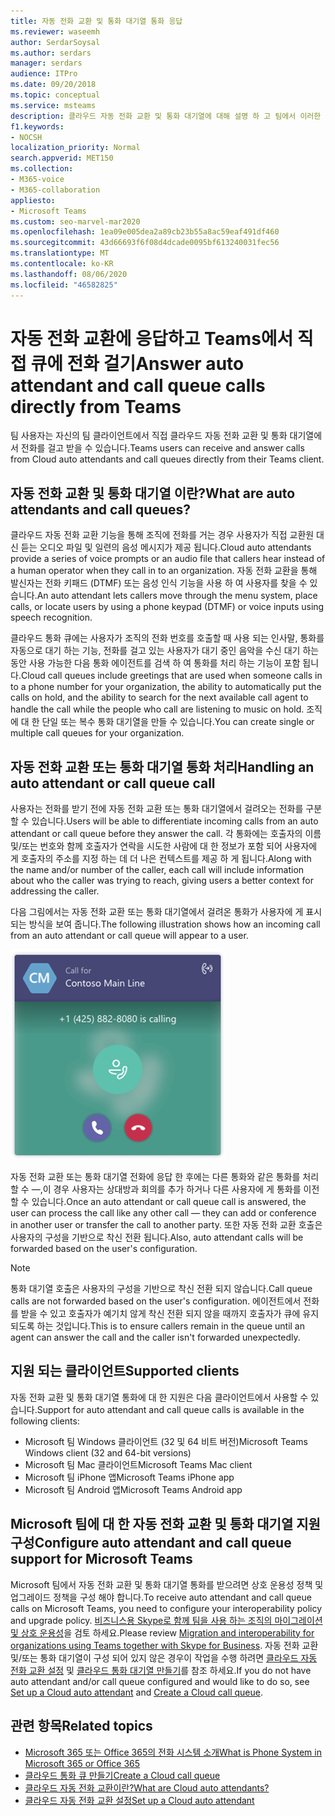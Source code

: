 ```yaml
---
title: 자동 전화 교환 및 통화 대기열 통화 응답
ms.reviewer: waseemh
author: SerdarSoysal
ms.author: serdars
manager: serdars
audience: ITPro
ms.date: 09/20/2018
ms.topic: conceptual
ms.service: msteams
description: 클라우드 자동 전화 교환 및 통화 대기열에 대해 설명 하 고 팀에서 이러한 통화에 응답 하는 방법에 대해 설명 합니다.
f1.keywords:
- NOCSH
localization_priority: Normal
search.appverid: MET150
ms.collection:
- M365-voice
- M365-collaboration
appliesto:
- Microsoft Teams
ms.custom: seo-marvel-mar2020
ms.openlocfilehash: 1ea09e005dea2a89cb23b55a8ac59eaf491df460
ms.sourcegitcommit: 43d66693f6f08d4dcade0095bf613240031fec56
ms.translationtype: MT
ms.contentlocale: ko-KR
ms.lasthandoff: 08/06/2020
ms.locfileid: "46582825"
---
```

<a name="answer-auto-attendant-and-call-queue-calls-directly-from-teams"></a><span data-ttu-id="42c5a-103">자동 전화 교환에 응답하고 Teams에서 직접 큐에 전화 걸기</span><span class="sxs-lookup"><span data-stu-id="42c5a-103">Answer auto attendant and call queue calls directly from Teams</span></span>
===========================================================

<span data-ttu-id="42c5a-104">팀 사용자는 자신의 팀 클라이언트에서 직접 클라우드 자동 전화 교환 및 통화 대기열에서 전화를 걸고 받을 수 있습니다.</span><span class="sxs-lookup"><span data-stu-id="42c5a-104">Teams users can receive and answer calls from Cloud auto attendants and call queues directly from their Teams client.</span></span>

## <a name="what-are-auto-attendants-and-call-queues"></a><span data-ttu-id="42c5a-105">자동 전화 교환 및 통화 대기열 이란?</span><span class="sxs-lookup"><span data-stu-id="42c5a-105">What are auto attendants and call queues?</span></span>

<span data-ttu-id="42c5a-106">클라우드 자동 전화 교환 기능을 통해 조직에 전화를 거는 경우 사용자가 직접 교환원 대신 듣는 오디오 파일 및 일련의 음성 메시지가 제공 됩니다.</span><span class="sxs-lookup"><span data-stu-id="42c5a-106">Cloud auto attendants provide a series of voice prompts or an audio file that callers hear instead of a human operator when they call in to an organization.</span></span> <span data-ttu-id="42c5a-107">자동 전화 교환을 통해 발신자는 전화 키패드 (DTMF) 또는 음성 인식 기능을 사용 하 여 사용자를 찾을 수 있습니다.</span><span class="sxs-lookup"><span data-stu-id="42c5a-107">An auto attendant lets callers move through the menu system, place calls, or locate users by using a phone keypad (DTMF) or voice inputs using speech recognition.</span></span>

<span data-ttu-id="42c5a-108">클라우드 통화 큐에는 사용자가 조직의 전화 번호를 호출할 때 사용 되는 인사말, 통화를 자동으로 대기 하는 기능, 전화를 걸고 있는 사용자가 대기 중인 음악을 수신 대기 하는 동안 사용 가능한 다음 통화 에이전트를 검색 하 여 통화를 처리 하는 기능이 포함 됩니다.</span><span class="sxs-lookup"><span data-stu-id="42c5a-108">Cloud call queues include greetings that are used when someone calls in to a phone number for your organization, the ability to automatically put the calls on hold, and the ability to search for the next available call agent to handle the call while the people who call are listening to music on hold.</span></span> <span data-ttu-id="42c5a-109">조직에 대 한 단일 또는 복수 통화 대기열을 만들 수 있습니다.</span><span class="sxs-lookup"><span data-stu-id="42c5a-109">You can create single or multiple call queues for your organization.</span></span>

## <a name="handling-an-auto-attendant-or-call-queue-call"></a><span data-ttu-id="42c5a-110">자동 전화 교환 또는 통화 대기열 통화 처리</span><span class="sxs-lookup"><span data-stu-id="42c5a-110">Handling an auto attendant or call queue call</span></span>

<span data-ttu-id="42c5a-111">사용자는 전화를 받기 전에 자동 전화 교환 또는 통화 대기열에서 걸려오는 전화를 구분할 수 있습니다.</span><span class="sxs-lookup"><span data-stu-id="42c5a-111">Users will be able to differentiate incoming calls from an auto attendant or call queue before they answer the call.</span></span> <span data-ttu-id="42c5a-112">각 통화에는 호출자의 이름 및/또는 번호와 함께 호출자가 연락을 시도한 사람에 대 한 정보가 포함 되어 사용자에 게 호출자의 주소를 지정 하는 데 더 나은 컨텍스트를 제공 하 게 됩니다.</span><span class="sxs-lookup"><span data-stu-id="42c5a-112">Along with the name and/or number of the caller, each call will include information about who the caller was trying to reach, giving users a better context for addressing the caller.</span></span>

<span data-ttu-id="42c5a-113">다음 그림에서는 자동 전화 교환 또는 통화 대기열에서 걸려온 통화가 사용자에 게 표시 되는 방식을 보여 줍니다.</span><span class="sxs-lookup"><span data-stu-id="42c5a-113">The following illustration shows how an incoming call from an auto attendant or call queue will appear to a user.</span></span>

![수신 전화 알림 스크린샷](media/answer-auto-attendant-and-call-queue-calls-image1.png)

<span data-ttu-id="42c5a-115">자동 전화 교환 또는 통화 대기열 전화에 응답 한 후에는 다른 통화와 같은 통화를 처리할 수 &#x2014;,이 경우 사용자는 상대방과 회의를 추가 하거나 다른 사용자에 게 통화를 이전할 수 있습니다.</span><span class="sxs-lookup"><span data-stu-id="42c5a-115">Once an auto attendant or call queue call is answered, the user can process the call like any other call &#x2014; they can add or conference in another user or transfer the call to another party.</span></span> <span data-ttu-id="42c5a-116">또한 자동 전화 교환 호출은 사용자의 구성을 기반으로 착신 전환 됩니다.</span><span class="sxs-lookup"><span data-stu-id="42c5a-116">Also, auto attendant calls will be forwarded based on the user's configuration.</span></span>

> [!NOTE] 
> <span data-ttu-id="42c5a-117">통화 대기열 호출은 사용자의 구성을 기반으로 착신 전환 되지 않습니다.</span><span class="sxs-lookup"><span data-stu-id="42c5a-117">Call queue calls are not forwarded based on the user's configuration.</span></span> <span data-ttu-id="42c5a-118">에이전트에서 전화를 받을 수 있고 호출자가 예기치 않게 착신 전환 되지 않을 때까지 호출자가 큐에 유지 되도록 하는 것입니다.</span><span class="sxs-lookup"><span data-stu-id="42c5a-118">This is to ensure callers remain in the queue until an agent can answer the call and the caller isn't forwarded unexpectedly.</span></span>

## <a name="supported-clients"></a><span data-ttu-id="42c5a-119">지원 되는 클라이언트</span><span class="sxs-lookup"><span data-stu-id="42c5a-119">Supported clients</span></span>

<span data-ttu-id="42c5a-120">자동 전화 교환 및 통화 대기열 통화에 대 한 지원은 다음 클라이언트에서 사용할 수 있습니다.</span><span class="sxs-lookup"><span data-stu-id="42c5a-120">Support for auto attendant and call queue calls is available in the following clients:</span></span>

-    <span data-ttu-id="42c5a-121">Microsoft 팀 Windows 클라이언트 (32 및 64 비트 버전)</span><span class="sxs-lookup"><span data-stu-id="42c5a-121">Microsoft Teams Windows client (32 and 64-bit versions)</span></span>
-    <span data-ttu-id="42c5a-122">Microsoft 팀 Mac 클라이언트</span><span class="sxs-lookup"><span data-stu-id="42c5a-122">Microsoft Teams Mac client</span></span>
-    <span data-ttu-id="42c5a-123">Microsoft 팀 iPhone 앱</span><span class="sxs-lookup"><span data-stu-id="42c5a-123">Microsoft Teams iPhone app</span></span>
-    <span data-ttu-id="42c5a-124">Microsoft 팀 Android 앱</span><span class="sxs-lookup"><span data-stu-id="42c5a-124">Microsoft Teams Android app</span></span>

## <a name="configure-auto-attendant-and-call-queue-support-for-microsoft-teams"></a><span data-ttu-id="42c5a-125">Microsoft 팀에 대 한 자동 전화 교환 및 통화 대기열 지원 구성</span><span class="sxs-lookup"><span data-stu-id="42c5a-125">Configure auto attendant and call queue support for Microsoft Teams</span></span>

<span data-ttu-id="42c5a-126">Microsoft 팀에서 자동 전화 교환 및 통화 대기열 통화를 받으려면 상호 운용성 정책 및 업그레이드 정책을 구성 해야 합니다.</span><span class="sxs-lookup"><span data-stu-id="42c5a-126">To receive auto attendant and call queue calls on Microsoft Teams, you need to configure your interoperability policy and upgrade policy.</span></span> <span data-ttu-id="42c5a-127">[비즈니스용 Skype로 함께 팀을 사용 하는 조직의 마이그레이션 및 상호 운용성](migration-interop-guidance-for-teams-with-skype.md)을 검토 하세요.</span><span class="sxs-lookup"><span data-stu-id="42c5a-127">Please review [Migration and interoperability for organizations using Teams together with Skype for Business](migration-interop-guidance-for-teams-with-skype.md).</span></span> <span data-ttu-id="42c5a-128">자동 전화 교환 및/또는 통화 대기열이 구성 되어 있지 않은 경우이 작업을 수행 하려면 [클라우드 자동 전화 교환 설정](create-a-phone-system-auto-attendant.md) 및 [클라우드 통화 대기열 만들기](create-a-phone-system-call-queue.md)를 참조 하세요.</span><span class="sxs-lookup"><span data-stu-id="42c5a-128">If you do not have auto attendant and/or call queue configured and would like to do so, see [Set up a Cloud auto attendant](create-a-phone-system-auto-attendant.md) and [Create a Cloud call queue](create-a-phone-system-call-queue.md).</span></span>

## <a name="related-topics"></a><span data-ttu-id="42c5a-129">관련 항목</span><span class="sxs-lookup"><span data-stu-id="42c5a-129">Related topics</span></span>

-    [<span data-ttu-id="42c5a-130">Microsoft 365 또는 Office 365의 전화 시스템 소개</span><span class="sxs-lookup"><span data-stu-id="42c5a-130">What is Phone System in Microsoft 365 or Office 365</span></span>](what-is-phone-system-in-office-365.md)
-    [<span data-ttu-id="42c5a-131">클라우드 통화 큐 만들기</span><span class="sxs-lookup"><span data-stu-id="42c5a-131">Create a Cloud call queue</span></span>](create-a-phone-system-call-queue.md)
-    [<span data-ttu-id="42c5a-132">클라우드 자동 전화 교환이란?</span><span class="sxs-lookup"><span data-stu-id="42c5a-132">What are Cloud auto attendants?</span></span>](what-are-phone-system-auto-attendants.md)
-    [<span data-ttu-id="42c5a-133">클라우드 자동 전화 교환 설정</span><span class="sxs-lookup"><span data-stu-id="42c5a-133">Set up a Cloud auto attendant</span></span>](create-a-phone-system-auto-attendant.md)

